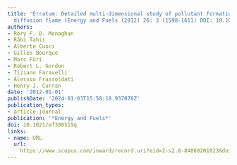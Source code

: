```yaml
---
title: 'Erratum: Detailed multi-dimensional study of pollutant formation in a methane
  diffusion flame (Energy and Fuels (2012) 26: 3 (1598-1611) DOI: 10.1021/ef201853k))'
authors:
- Rory F. D. Monaghan
- Råbi Tahir
- Alberto Cuoci
- Gilles Bourque
- Marc Füri
- Robert L. Gordon
- Tiziano Faravelli
- Alessio Frassoldati
- Henry J. Curran
date: '2012-01-01'
publishDate: '2024-01-03T15:58:18.937078Z'
publication_types:
- article-journal
publication: '*Energy and Fuels*'
doi: 10.1021/ef300515q
links:
- name: URL
  url: 
    https://www.scopus.com/inward/record.uri?eid=2-s2.0-84860201023&doi=10.1021%2fef300515q&partnerID=40&md5=4b5e1b6bade64c8744213dc6531a041c
---
```

